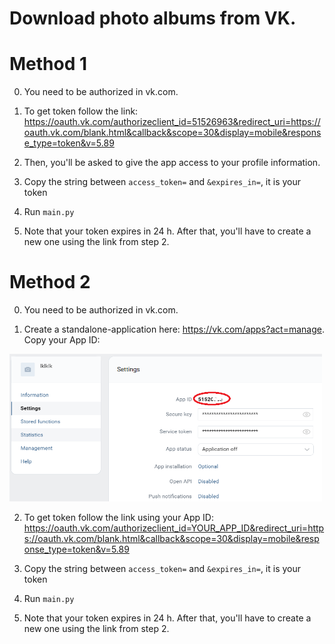 # Download photo albums from VK.

# Method 1

0. You need to be authorized in vk.com.

1. To get token follow the link: https://oauth.vk.com/authorizeclient_id=51526963&redirect_uri=https://oauth.vk.com/blank.html&callback&scope=30&display=mobile&response_type=token&v=5.89

2. Then, you'll be asked to give the app access to your profile information.

3. Copy the string between `access_token=` and `&expires_in=`, it is your token

4. Run `main.py`

5. Note that your token expires in 24 h. After that, you'll have to create a new one using the link from step 2.

# Method 2

0. You need to be authorized in vk.com.

1. Create a standalone-application here: https://vk.com/apps?act=manage. Copy your App ID:
<p float="left">
  <img src="imgs/vk2.png" width="500" />
</p>

2. To get token follow the link using your App ID: https://oauth.vk.com/authorizeclient_id=YOUR_APP_ID&redirect_uri=https://oauth.vk.com/blank.html&callback&scope=30&display=mobile&response_type=token&v=5.89

3. Copy the string between `access_token=` and `&expires_in=`, it is your token

4. Run `main.py`

5. Note that your token expires in 24 h. After that, you'll have to create a new one using the link from step 2.
